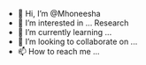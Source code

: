 - 👋 Hi, I’m @Mhoneesha
- 👀 I’m interested in ... Research
- 🌱 I’m currently learning ...
- 💞️ I’m looking to collaborate on ...
- 📫 How to reach me ...

<!---
Mhoneesha/Mhoneesha is a ✨ special ✨ repository because its `README.md` (this file) appears on your GitHub profile.
You can click the Preview link to take a look at your changes.
--->
